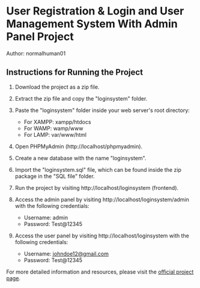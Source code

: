 # User Registration & Login and User Management System With Admin Panel Project

Author: normalhuman01

## Instructions for Running the Project

1. Download the project as a zip file.

2. Extract the zip file and copy the "loginsystem" folder.

3. Paste the "loginsystem" folder inside your web server's root directory:
   - For XAMPP: xampp/htdocs
   - For WAMP: wamp/www
   - For LAMP: var/www/html

4. Open PHPMyAdmin (http://localhost/phpmyadmin).

5. Create a new database with the name "loginsystem".

6. Import the "loginsystem.sql" file, which can be found inside the zip package in the "SQL file" folder.

7. Run the project by visiting http://localhost/loginsystem (frontend).

8. Access the admin panel by visiting http://localhost/loginsystem/admin with the following credentials:
   - Username: admin
   - Password: Test@12345

9. Access the user panel by visiting http://localhost/loginsystem with the following credentials:
   - Username: johndoe12@gmail.com
   - Password: Test@12345

For more detailed information and resources, please visit the [official project page](https://phpgurukul.com/user-registration-login-and-user-management-system-with-admin-panel/).
